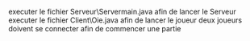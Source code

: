 executer le fichier Serveur\Servermain.java afin de lancer le Serveur 
executer le fichier Client\Oie.java afin de lancer le joueur
deux joueurs doivent se connecter afin de commencer une partie
